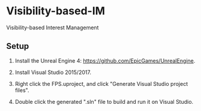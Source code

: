 # Visibility-based-IM
Visibility-based Interest Management

## Setup
1. Install the Unreal Engine 4: https://github.com/EpicGames/UnrealEngine.

2. Install Visual Studio 2015/2017.

3. Right click the FPS.uproject, and click "Generate Visual Studio project files".

4. Double click the generated ".sln" file to build and run it on Visual Studio.
